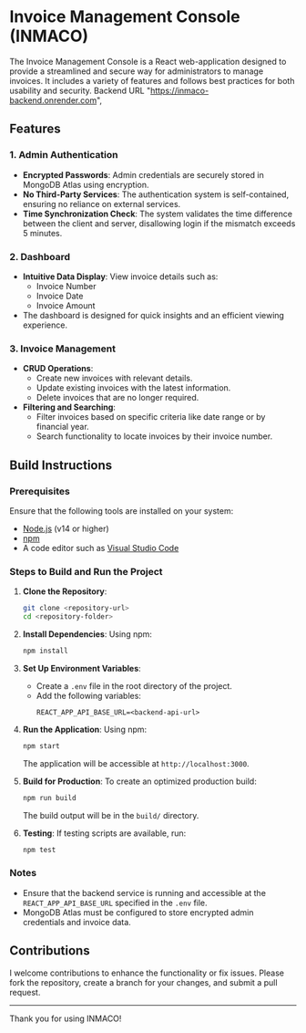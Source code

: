 # Invoice Management Console (INMACO)

The Invoice Management Console is a React web-application designed to provide a streamlined and secure way for administrators to manage invoices. It includes a variety of features and follows best practices for both usability and security.
Backend URL "https://inmaco-backend.onrender.com",
## Features

### 1. **Admin Authentication**
- **Encrypted Passwords**: Admin credentials are securely stored in MongoDB Atlas using encryption.
- **No Third-Party Services**: The authentication system is self-contained, ensuring no reliance on external services.
- **Time Synchronization Check**: The system validates the time difference between the client and server, disallowing login if the mismatch exceeds 5 minutes.

### 2. **Dashboard**
- **Intuitive Data Display**: View invoice details such as:
  - Invoice Number
  - Invoice Date
  - Invoice Amount
- The dashboard is designed for quick insights and an efficient viewing experience.

### 3. **Invoice Management**
- **CRUD Operations**:
  - Create new invoices with relevant details.
  - Update existing invoices with the latest information.
  - Delete invoices that are no longer required.
- **Filtering and Searching**:
  - Filter invoices based on specific criteria like date range or by financial year.
  - Search functionality to locate invoices by their invoice number.

## Build Instructions

### Prerequisites
Ensure that the following tools are installed on your system:
- [Node.js](https://nodejs.org/) (v14 or higher)
- [npm](https://www.npmjs.com/)
- A code editor such as [Visual Studio Code](https://code.visualstudio.com/)

### Steps to Build and Run the Project

1. **Clone the Repository**:
   ```bash
   git clone <repository-url>
   cd <repository-folder>
   ```

2. **Install Dependencies**:
   Using npm:
   ```bash
   npm install
   ```

3. **Set Up Environment Variables**:
   - Create a `.env` file in the root directory of the project.
   - Add the following variables:
     ```env
     REACT_APP_API_BASE_URL=<backend-api-url>
     ```

4. **Run the Application**:
   Using npm:
   ```bash
   npm start
   ```
   The application will be accessible at `http://localhost:3000`.

5. **Build for Production**:
   To create an optimized production build:
   ```bash
   npm run build
   ```
   The build output will be in the `build/` directory.

6. **Testing**:
   If testing scripts are available, run:
   ```bash
   npm test
   ```

### Notes
- Ensure that the backend service is running and accessible at the `REACT_APP_API_BASE_URL` specified in the `.env` file.
- MongoDB Atlas must be configured to store encrypted admin credentials and invoice data.

## Contributions
I welcome contributions to enhance the functionality or fix issues. Please fork the repository, create a branch for your changes, and submit a pull request.

---
Thank you for using INMACO!

